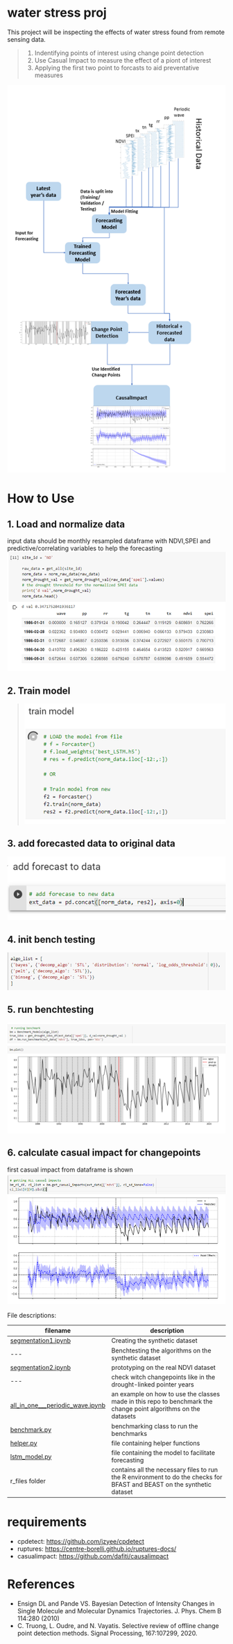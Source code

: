 # water stress proj

This project will be inspecting the effects of water stress found from remote sensing data.


> 1. Indentifying points of interest using change point detection
> 2. Use Casual Impact to measure the effect of a piont of interest
> 3. Applying the first two point to forcasts to aid preventative measures

![Image of Proj](https://github.com/jzyee/water_stress_proj/blob/master/images/overall_graph.png)



# How to Use

## 1. Load and normalize data

input data should be monthly resampled dataframe with NDVI,SPEI and predictive/correlating variables to help the forecasting
![loading](https://github.com/jzyee/water_stress_proj/blob/master/images/1.PNG)

## 2. Train model
> ![train](https://github.com/jzyee/water_stress_proj/blob/master/images/2.PNG)

## 3. add forecasted data to original data
![3](https://github.com/jzyee/water_stress_proj/blob/master/images/3.PNG)

## 4. init bench testing
![4](https://github.com/jzyee/water_stress_proj/blob/master/images/4.PNG)

## 5. run benchtesting
![6](https://github.com/jzyee/water_stress_proj/blob/master/images/6.PNG)

## 6. calculate casual impact for changepoints
first casual impact from dataframe is shown
![7](https://github.com/jzyee/water_stress_proj/blob/master/images/7.PNG)


File descriptions:



 
 filename     |  description
 -------------|------------------------------------------------------------------------------------
 [segmentation1.ipynb](https://github.com/jzyee/water_stress_proj/blob/master/segmentation1.ipynb) |  Creating the synthetic dataset                                             
   ---           |  Benchtesting the algorithms on the synthetic dataset
   [segmentation2.ipynb](https://github.com/jzyee/water_stress_proj/blob/master/segmentation2.ipynb) | prototyping on the real NDVI dataset
   ---           | check witch changepoints like in the drought-linked pointer years
[all_in_one___periodic_wave.ipynb](https://github.com/jzyee/water_stress_proj/blob/master/all_in_one___periodic_wave.ipynb) | an example on how to use the classes made in this repo to benchmark the change point algorithms on the datasets
[benchmark.py](https://github.com/jzyee/water_stress_proj/blob/master/benchmark.py) | benchmarking class to run the benchmarks
[helper.py](https://github.com/jzyee/water_stress_proj/blob/master/helper.py)| file containing helper functions
[lstm_model.py](https://github.com/jzyee/water_stress_proj/blob/master/lstm_model.py)|file containing the model to facilitate forecasting
r_files folder | contains all the necessary files to run the R environment to do the checks for BFAST and BEAST on the synthetic dataset

# requirements

* cpdetect: https://github.com/jzyee/cpdetect
* ruptures: https://centre-borelli.github.io/ruptures-docs/
* casualimpact: https://github.com/dafiti/causalimpact

# References
* Ensign DL and Pande VS. Bayesian Detection of Intensity Changes in Single Molecule and Molecular Dynamics Trajectories. J. Phys. Chem B 114:280 (2010)
* C. Truong, L. Oudre, and N. Vayatis. Selective review of offline change point detection methods. Signal Processing, 167:107299, 2020.

